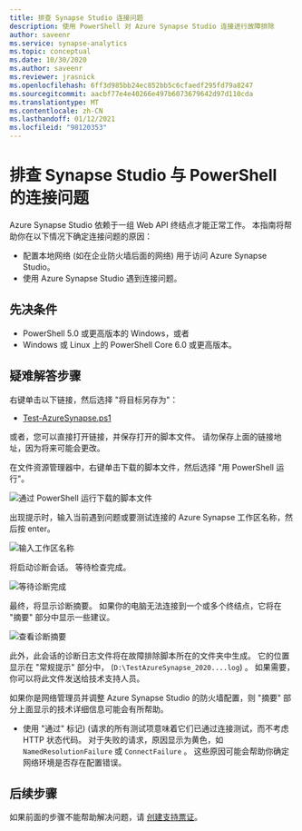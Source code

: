 ```yaml
---
title: 排查 Synapse Studio 连接问题
description: 使用 PowerShell 对 Azure Synapse Studio 连接进行故障排除
author: saveenr
ms.service: synapse-analytics
ms.topic: conceptual
ms.date: 10/30/2020
ms.author: saveenr
ms.reviewer: jrasnick
ms.openlocfilehash: 6ff3d985bb24ec852bb5c6cfaedf295fd79a8247
ms.sourcegitcommit: aacbf77e4e40266e497b6073679642d97d110cda
ms.translationtype: MT
ms.contentlocale: zh-CN
ms.lasthandoff: 01/12/2021
ms.locfileid: "98120353"
---
```

# <a name="troubleshoot-synapse-studio-connectivity-with-powershell"></a>排查 Synapse Studio 与 PowerShell 的连接问题

Azure Synapse Studio 依赖于一组 Web API 终结点才能正常工作。 本指南将帮助你在以下情况下确定连接问题的原因：
- 配置本地网络 (如在企业防火墙后面的网络) 用于访问 Azure Synapse Studio。
- 使用 Azure Synapse Studio 遇到连接问题。

## <a name="prerequisite"></a>先决条件

* PowerShell 5.0 或更高版本的 Windows，或者
* Windows 或 Linux 上的 PowerShell Core 6.0 或更高版本。

## <a name="troubleshooting-steps"></a>疑难解答步骤

右键单击以下链接，然后选择 "将目标另存为"：

- [Test-AzureSynapse.ps1](https://go.microsoft.com/fwlink/?linkid=2119734)

或者，您可以直接打开链接，并保存打开的脚本文件。 请勿保存上面的链接地址，因为将来可能会更改。

在文件资源管理器中，右键单击下载的脚本文件，然后选择 "用 PowerShell 运行"。

![通过 PowerShell 运行下载的脚本文件](media/troubleshooting-synapse-studio-powershell/run-with-powershell.png)

出现提示时，输入当前遇到问题或要测试连接的 Azure Synapse 工作区名称，然后按 enter。

![输入工作区名称](media/troubleshooting-synapse-studio-powershell/enter-workspace-name.png)

将启动诊断会话。 等待检查完成。

![等待诊断完成](media/troubleshooting-synapse-studio-powershell/wait-for-diagnosis.png)

最终，将显示诊断摘要。 如果你的电脑无法连接到一个或多个终结点，它将在 "摘要" 部分中显示一些建议。

![查看诊断摘要](media/troubleshooting-synapse-studio-powershell/diagnosis-summary.png)

此外，此会话的诊断日志文件将在故障排除脚本所在的文件夹中生成。 它的位置显示在 "常规提示" 部分中， (`D:\TestAzureSynapse_2020....log`) 。 如果需要，你可以将此文件发送给技术支持人员。

如果你是网络管理员并调整 Azure Synapse Studio 的防火墙配置，则 "摘要" 部分上面显示的技术详细信息可能会有所帮助。

* 使用 "通过" 标记)  (请求的所有测试项意味着它们已通过连接测试，而不考虑 HTTP 状态代码。
 对于失败的请求，原因显示为黄色，如 `NamedResolutionFailure` 或 `ConnectFailure` 。 这些原因可能会帮助你确定网络环境是否存在配置错误。


## <a name="next-steps"></a>后续步骤
如果前面的步骤不能帮助解决问题，请 [创建支持票证](../sql-data-warehouse/sql-data-warehouse-get-started-create-support-ticket.md)。